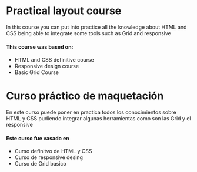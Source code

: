 # Practical layout course
In this course you can put into practice all the knowledge about HTML and CSS being able to integrate some tools such as Grid and responsive

#### This course was based on:
- HTML and CSS definitive course
- Responsive design course
- Basic Grid Course


# Curso práctico de maquetación
En este curso puede poner en practica todos los conocimientos sobre HTML y CSS pudiendo integrar algunas herramientas como son las Grid y el responsive 

#### Este curso fue vasado en
- Curso definitvo de HTML y CSS
- Curso de responsive desing
- Curso de Grid basico

